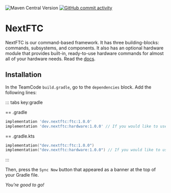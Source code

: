 ![Maven Central Version](https://img.shields.io/maven-central/v/dev.nextftc/ftc)
[![GitHub commit activity](https://img.shields.io/github/commit-activity/t/NextFTC/NextFTC?label=Commits)](https://github.com/NextFTC/NextFTC/commits/main/)

# NextFTC

NextFTC is our command-based framework. It has three building-blocks: commands,
subsystems, and components. It also has an optional hardware module that
provides built-in, ready-to-use hardware commands for almost all of your
hardware needs. Read the [docs](https://nextftc.dev).

## Installation

In the TeamCode `build.gradle`, go to the `dependencies` block.
Add the following lines:

::: tabs key:gradle

== .gradle

```groovy
implementation 'dev.nextftc:ftc:1.0.0'
implementation 'dev.nextftc:hardware:1.0.0' // If you would like to use the hardware module
```

== .gradle.kts

```kotlin
implementation("dev.nextftc:ftc:1.0.0")
implementation("dev.nextftc:hardware:1.0.0") // If you would like to use the hardware module
```

:::

Then, press the `Sync Now` button that appeared as a banner at the top of your
Gradle file.

*You're good to go!*
